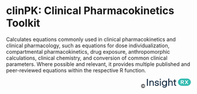 # clinPK: Clinical Pharmacokinetics Toolkit

Calculates equations commonly used in clinical pharmacokinetics and clinical
pharmacology, such as equations for dose individualization, compartmental
pharmacokinetics, drug exposure, anthropomorphic calculations, clinical
chemistry, and conversion of common clinical parameters. Where possible and
relevant, it provides multiple published and peer-reviewed equations within the
respective R function.

<div align="right">
© <img src="man/figures/insightrx_logo_color.png" alt="InsightRX logo" width="120" />
</div>
